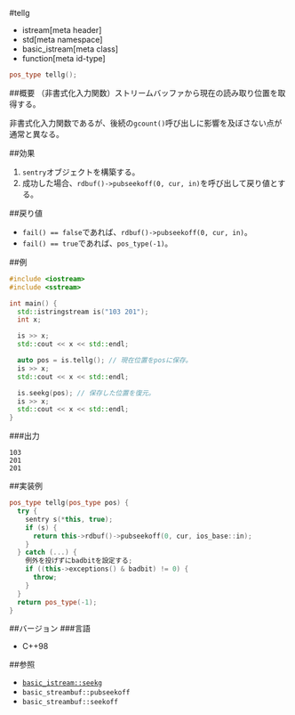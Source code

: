 #tellg
* istream[meta header]
* std[meta namespace]
* basic_istream[meta class]
* function[meta id-type]

```cpp
pos_type tellg();
```

##概要
（非書式化入力関数）ストリームバッファから現在の読み取り位置を取得する。

非書式化入力関数であるが、後続の`gcount()`呼び出しに影響を及ぼさない点が通常と異なる。

##効果

1. `sentry`オブジェクトを構築する。
1. 成功した場合、`rdbuf()->pubseekoff(0, cur, in)`を呼び出して戻り値とする。

##戻り値

- `fail() == false`であれば、`rdbuf()->pubseekoff(0, cur, in)`。
- `fail() == true`であれば、`pos_type(-1)`。

##例
```cpp
#include <iostream>
#include <sstream>

int main() {
  std::istringstream is("103 201");
  int x;

  is >> x;
  std::cout << x << std::endl;

  auto pos = is.tellg(); // 現在位置をposに保存。
  is >> x;
  std::cout << x << std::endl;

  is.seekg(pos); // 保存した位置を復元。
  is >> x;
  std::cout << x << std::endl;
}
```

###出力
```
103
201
201
```

##実装例
```cpp
pos_type tellg(pos_type pos) {
  try {
    sentry s(*this, true);
    if (s) {
      return this->rdbuf()->pubseekoff(0, cur, ios_base::in);
    }
  } catch (...) {
    例外を投げずにbadbitを設定する;
    if ((this->exceptions() & badbit) != 0) {
      throw;
    }
  }
  return pos_type(-1);
}
```

##バージョン
###言語
- C++98

##参照

- [`basic_istream::seekg`](seekg.md)
- `basic_streambuf::pubseekoff`
- `basic_streambuf::seekoff`
